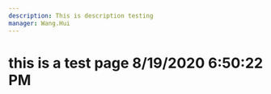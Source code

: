 ```yaml
---
description: This is description testing
manager: Wang.Hui
---
```

# this is a test page 8/19/2020 6:50:22 PM